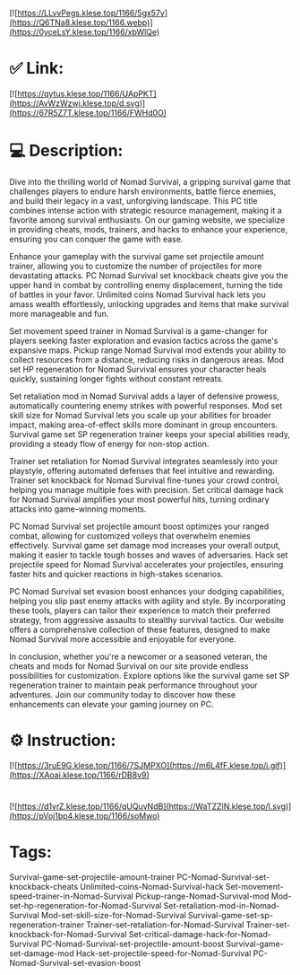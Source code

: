 [![https://LLvvPegs.klese.top/1166/5gx57v](https://Q6TNa8.klese.top/1166.webp)](https://0yceLsY.klese.top/1166/xbWlQe)
# ✅ Link:
[![https://qytus.klese.top/1166/UApPKT](https://AvWzWzwj.klese.top/d.svg)](https://67R5Z7T.klese.top/1166/FWHd0O)
# 💻 Description:
Dive into the thrilling world of Nomad Survival, a gripping survival game that challenges players to endure harsh environments, battle fierce enemies, and build their legacy in a vast, unforgiving landscape. This PC title combines intense action with strategic resource management, making it a favorite among survival enthusiasts. On our gaming website, we specialize in providing cheats, mods, trainers, and hacks to enhance your experience, ensuring you can conquer the game with ease.



Enhance your gameplay with the survival game set projectile amount trainer, allowing you to customize the number of projectiles for more devastating attacks. PC Nomad Survival set knockback cheats give you the upper hand in combat by controlling enemy displacement, turning the tide of battles in your favor. Unlimited coins Nomad Survival hack lets you amass wealth effortlessly, unlocking upgrades and items that make survival more manageable and fun.



Set movement speed trainer in Nomad Survival is a game-changer for players seeking faster exploration and evasion tactics across the game's expansive maps. Pickup range Nomad Survival mod extends your ability to collect resources from a distance, reducing risks in dangerous areas. Mod set HP regeneration for Nomad Survival ensures your character heals quickly, sustaining longer fights without constant retreats.



Set retaliation mod in Nomad Survival adds a layer of defensive prowess, automatically countering enemy strikes with powerful responses. Mod set skill size for Nomad Survival lets you scale up your abilities for broader impact, making area-of-effect skills more dominant in group encounters. Survival game set SP regeneration trainer keeps your special abilities ready, providing a steady flow of energy for non-stop action.



Trainer set retaliation for Nomad Survival integrates seamlessly into your playstyle, offering automated defenses that feel intuitive and rewarding. Trainer set knockback for Nomad Survival fine-tunes your crowd control, helping you manage multiple foes with precision. Set critical damage hack for Nomad Survival amplifies your most powerful hits, turning ordinary attacks into game-winning moments.



PC Nomad Survival set projectile amount boost optimizes your ranged combat, allowing for customized volleys that overwhelm enemies effectively. Survival game set damage mod increases your overall output, making it easier to tackle tough bosses and waves of adversaries. Hack set projectile speed for Nomad Survival accelerates your projectiles, ensuring faster hits and quicker reactions in high-stakes scenarios.



PC Nomad Survival set evasion boost enhances your dodging capabilities, helping you slip past enemy attacks with agility and style. By incorporating these tools, players can tailor their experience to match their preferred strategy, from aggressive assaults to stealthy survival tactics. Our website offers a comprehensive collection of these features, designed to make Nomad Survival more accessible and enjoyable for everyone.



In conclusion, whether you're a newcomer or a seasoned veteran, the cheats and mods for Nomad Survival on our site provide endless possibilities for customization. Explore options like the survival game set SP regeneration trainer to maintain peak performance throughout your adventures. Join our community today to discover how these enhancements can elevate your gaming journey on PC.

# ⚙️ Instruction:
[![https://3ruE9G.klese.top/1166/7SJMPXO](https://m6L4fF.klese.top/i.gif)](https://XAoai.klese.top/1166/rDB8v9)
#
[![https://d1vrZ.klese.top/1166/qUQuvNdB](https://WaTZZlN.klese.top/l.svg)](https://pVoj1bp4.klese.top/1166/soMwo)
# Tags:
Survival-game-set-projectile-amount-trainer PC-Nomad-Survival-set-knockback-cheats Unlimited-coins-Nomad-Survival-hack Set-movement-speed-trainer-in-Nomad-Survival Pickup-range-Nomad-Survival-mod Mod-set-hp-regeneration-for-Nomad-Survival Set-retaliation-mod-in-Nomad-Survival Mod-set-skill-size-for-Nomad-Survival Survival-game-set-sp-regeneration-trainer Trainer-set-retaliation-for-Nomad-Survival Trainer-set-knockback-for-Nomad-Survival Set-critical-damage-hack-for-Nomad-Survival PC-Nomad-Survival-set-projectile-amount-boost Survival-game-set-damage-mod Hack-set-projectile-speed-for-Nomad-Survival PC-Nomad-Survival-set-evasion-boost






